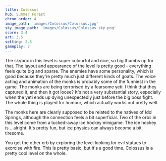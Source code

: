 ```yaml
---
title: Colossus
hub: Summer Forest
chron_order: 4
image_path: 'images/Colossus/Colossus.jpg'
sky_image_path: 'images/Colossus/Colossus sky.png'
score: 3.4
art: 3.5
setting: 2.5
gameplay: 3
---
```


The skybox in this level is super colourful and nice, so big thumbs up for that. The layout and appearance of the level is pretty good - everything feels quite big and sparse. The enemies have some personality, which is good because they're pretty much just different kinds of goats. The voice acting and animation of the monks is probably some of the funniest in the game. <!--base32-cnw66tbje1u0-base32--> The monks are being terrorised by a fearsome yeti. I think that they captured it, and then it got loose? It's not a very substantial story, especially when the yeti ends up dying unexpectedly just before the big boss fight. The whole thing is played for humour, which actually works out pretty well.

The monks here are clearly supposed to be related to the natives of Idol Springs, although the connection feels a bit superficial. <!--base32-cnw66tbje1u0-base32--> Two of the orbs in this level come from a tucked-away ice hockey minigame. The ice hockey is… alright. It's pretty fun, but ice physics can always become a bit tiresome.

You get the other orb by exploring the level looking for evil statues to exorcise with fire. This is pretty basic, but it's a good time. <!--base32-cnw66tbje1u0-base32--> Colossus is a pretty cool level on the whole.